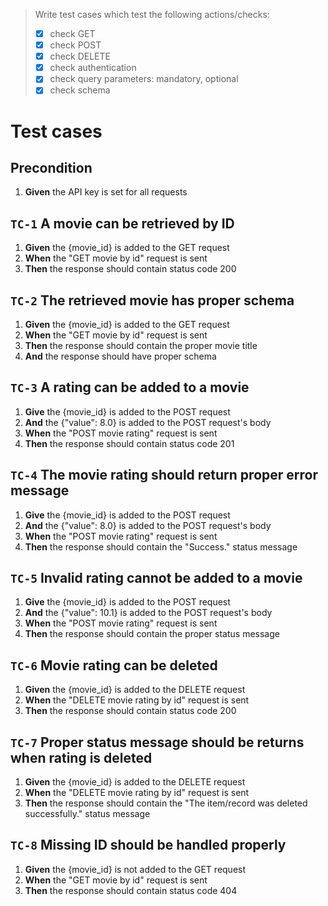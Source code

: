 > Write test cases which test the following actions/checks:
> - [x] check GET
> - [x] check POST
> - [x] check DELETE
> - [x] check authentication
> - [x] check query parameters: mandatory, optional
> - [x] check schema

# Test cases

## Precondition
1. **Given** the API key is set for all requests

## `TC-1` A movie can be retrieved by ID
1. **Given** the {movie_id} is added to the GET request
1. **When** the "GET movie by id" request is sent
1. **Then** the response should contain status code 200

## `TC-2` The retrieved movie has proper schema
1. **Given** the {movie_id} is added to the GET request
1. **When** the "GET movie by id" request is sent
1. **Then** the response should contain the proper movie title
1. **And** the response should have proper schema

## `TC-3` A rating can be added to a movie
1. **Give** the {movie_id} is added to the POST request
1. **And** the {"value": 8.0} is added to the POST request's body
1. **When** the "POST movie rating" request is sent
1. **Then** the response should contain status code 201

## `TC-4` The movie rating should return proper error message
1. **Give** the {movie_id} is added to the POST request
1. **And** the {"value": 8.0} is added to the POST request's body
1. **When** the "POST movie rating" request is sent
1. **Then** the response should contain the "Success." status message

## `TC-5` Invalid rating cannot be added to a movie
1. **Give** the {movie_id} is added to the POST request
1. **And** the {"value": 10.1} is added to the POST request's body
1. **When** the "POST movie rating" request is sent
1. **Then** the response should contain the proper status message

## `TC-6` Movie rating can be deleted
1. **Given** the {movie_id} is added to the DELETE request
1. **When** the "DELETE movie rating by id" request is sent
1. **Then** the response should contain status code 200

## `TC-7` Proper status message should be returns when rating is deleted
1. **Given** the {movie_id} is added to the DELETE request
1. **When** the "DELETE movie rating by id" request is sent
1. **Then** the response should contain the "The item/record was deleted successfully." status message

## `TC-8` Missing ID should be handled properly
1. **Given** the {movie_id} is not added to the GET request
1. **When** the "GET movie by id" request is sent
1. **Then** the response should contain status code 404
